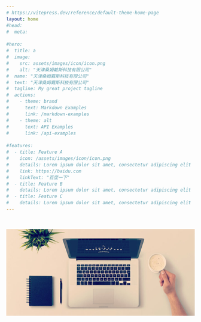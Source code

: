 ```yaml
---
# https://vitepress.dev/reference/default-theme-home-page
layout: home 
#head:
#  meta:
  
#hero:
#  title: a
#  image:
#    src: assets/images/icon/icon.png
#    alt: "天津桑姆戴斯科技有限公司"
#  name: "天津桑姆戴斯科技有限公司"
#  text: "天津桑姆戴斯科技有限公司"
#  tagline: My great project tagline
#  actions:
#    - theme: brand
#      text: Markdown Examples
#      link: /markdown-examples
#    - theme: alt
#      text: API Examples
#      link: /api-examples

#features:
#  - title: Feature A
#    icon: /assets/images/icon/icon.png
#    details: Lorem ipsum dolor sit amet, consectetur adipiscing elit
#    link: https://baidu.com
#    linkText: "百度一下"
#  - title: Feature B
#    details: Lorem ipsum dolor sit amet, consectetur adipiscing elit
#  - title: Feature C
#    details: Lorem ipsum dolor sit amet, consectetur adipiscing elit
---
```

<script setup>
import { ref } from 'vue'
import data from './index/index'
const serviceData = ref(data)
</script>

<br/>
<center>

![主页](../public/assets/images/main_1.jpeg)
</center>

<ClientOnly>
  <ServiceInfo :data="serviceData">
  </ServiceInfo>
</ClientOnly>
